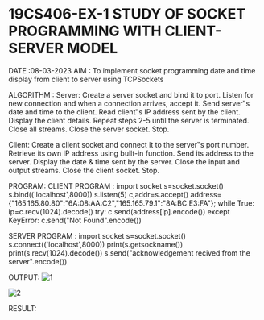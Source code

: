 # 19CS406-EX-1 STUDY OF SOCKET PROGRAMMING WITH CLIENT-SERVER MODEL
DATE :08-03-2023
AIM :
To implement socket programming date and time display from client to server using TCPSockets

ALGORITHM :
Server:
Create a server socket and bind it to port.
Listen for new connection and when a connection arrives, accept it.
Send server‟s date and time to the client.
Read client‟s IP address sent by the client.
Display the client details.
Repeat steps 2-5 until the server is terminated.
Close all streams.
Close the server socket.
Stop.

Client:
Create a client socket and connect it to the server‟s port number.
Retrieve its own IP address using built-in function.
Send its address to the server.
Display the date & time sent by the server.
Close the input and output streams.
Close the client socket.
Stop.

PROGRAM:
CLIENT PROGRAM :
import socket
s=socket.socket()
s.bind(('localhost',8000))
s.listen(5)
c,addr=s.accept()
address={"165.165.80.80":"6A:08:AA:C2","165.165.79.1":"8A:BC:E3:FA"};
while True:
 ip=c.recv(1024).decode()
 try:
 c.send(address[ip].encode())
 except KeyError:
 c.send("Not Found".encode())
 
 
SERVER PROGRAM :
import socket
s=socket.socket()
s.connect(('localhost',8000))
print(s.getsockname())
print(s.recv(1024).decode())
s.send("acknowledgement recived from the server".encode())

OUTPUT:
![1](https://github.com/vasanth0908/19CS406-EX-1/assets/122000018/943bf759-d77b-49dc-b18a-75e76a1cc93a)

![2](https://github.com/vasanth0908/19CS406-EX-1/assets/122000018/de28b101-03ea-48e9-b8c5-c0c38eba9e3f)




RESULT:

